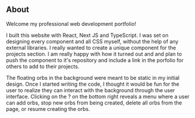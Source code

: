 ## About

Welcome my professional web development portfolio!

I built this website with React, Next JS and TypeScript. I was set on designing every component and all CSS myself, without the help of any external libraries.
I really wanted to create a unique component for the projects section. I am really happy with how it turned out and and plan to push the component to it's repository and include a link in the porfolio for others to add to their projects.

The floating orbs in the background were meant to be static in my initial design. Once I started writing the code, I thought it would be fun for the user to realize they can interact with the background through the user interface. Clicking on the ? on the bottom right reveals a menu where a user can add orbs, stop new orbs from being created, delete all orbs from the page, or resume creating the orbs.
